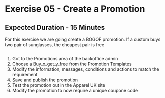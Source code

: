 # Exercise 05 - Create a Promotion
## Expected Duration - 15 Minutes

For this exercise we are going create a BOGOF promotion.
If a custom buys two pair of sunglasses, the cheapest pair is free


## 
1. Got to the Promotions area of the backoffice admin 
2. Choose a Buy_x_get_y_free from the Promotion Templates
3. Modify the information, messages, conditions and actions to match the requirement
4. Save and publish the promotion
5. Test the promotion out in the Apparel UK site
6. Modify the promotion to now require a unique coupone code
   